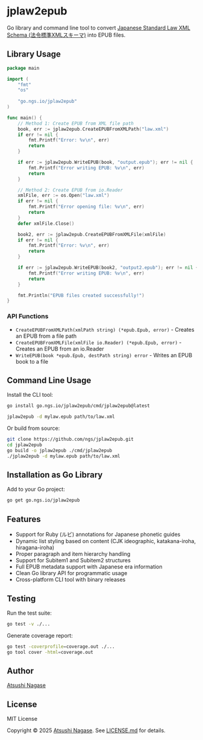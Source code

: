 # jplaw2epub

Go library and command line tool to convert [Japanese Standard Law XML Schema (法令標準XMLスキーマ)][xmldoc] into EPUB files.

## Library Usage

```go
package main

import (
    "fmt"
    "os"
    
    "go.ngs.io/jplaw2epub"
)

func main() {
    // Method 1: Create EPUB from XML file path
    book, err := jplaw2epub.CreateEPUBFromXMLPath("law.xml")
    if err != nil {
        fmt.Printf("Error: %v\n", err)
        return
    }

    if err := jplaw2epub.WriteEPUB(book, "output.epub"); err != nil {
        fmt.Printf("Error writing EPUB: %v\n", err)
        return
    }

    // Method 2: Create EPUB from io.Reader
    xmlFile, err := os.Open("law.xml")
    if err != nil {
        fmt.Printf("Error opening file: %v\n", err)
        return
    }
    defer xmlFile.Close()

    book2, err := jplaw2epub.CreateEPUBFromXMLFile(xmlFile)
    if err != nil {
        fmt.Printf("Error: %v\n", err)
        return
    }

    if err := jplaw2epub.WriteEPUB(book2, "output2.epub"); err != nil {
        fmt.Printf("Error writing EPUB: %v\n", err)
        return
    }

    fmt.Println("EPUB files created successfully!")
}
```

### API Functions

- `CreateEPUBFromXMLPath(xmlPath string) (*epub.Epub, error)` - Creates an EPUB from a file path
- `CreateEPUBFromXMLFile(xmlFile io.Reader) (*epub.Epub, error)` - Creates an EPUB from an io.Reader
- `WriteEPUB(book *epub.Epub, destPath string) error` - Writes an EPUB book to a file

## Command Line Usage

Install the CLI tool:

```sh
go install go.ngs.io/jplaw2epub/cmd/jplaw2epub@latest

jplaw2epub -d mylaw.epub path/to/law.xml
```

Or build from source:

```sh
git clone https://github.com/ngs/jplaw2epub.git
cd jplaw2epub
go build -o jplaw2epub ./cmd/jplaw2epub
./jplaw2epub -d mylaw.epub path/to/law.xml
```

## Installation as Go Library

Add to your Go project:

```sh
go get go.ngs.io/jplaw2epub
```

## Features

- Support for Ruby (ルビ) annotations for Japanese phonetic guides
- Dynamic list styling based on content (CJK ideographic, katakana-iroha, hiragana-iroha)
- Proper paragraph and item hierarchy handling
- Support for Subitem1 and Subitem2 structures
- Full EPUB metadata support with Japanese era information
- Clean Go library API for programmatic usage
- Cross-platform CLI tool with binary releases

## Testing

Run the test suite:

```sh
go test -v ./...
```

Generate coverage report:

```sh
go test -coverprofile=coverage.out ./...
go tool cover -html=coverage.out
```

## Author

[Atsushi Nagase]

## License

MIT License

Copyright &copy; 2025 [Atsushi Nagase]. See [LICENSE.md](LICENSE.md) for details.

[Atsushi Nagase]: https://ngs.io/
[xmldoc]: https://laws.e-gov.go.jp/docs/law-data-basic/419a603-xml-schema-for-japanese-law/